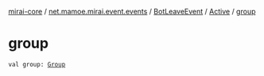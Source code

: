 [mirai-core](../../../index.md) / [net.mamoe.mirai.event.events](../../index.md) / [BotLeaveEvent](../index.md) / [Active](index.md) / [group](./group.md)

# group

`val group: `[`Group`](../../../net.mamoe.mirai.contact/-group/index.md)